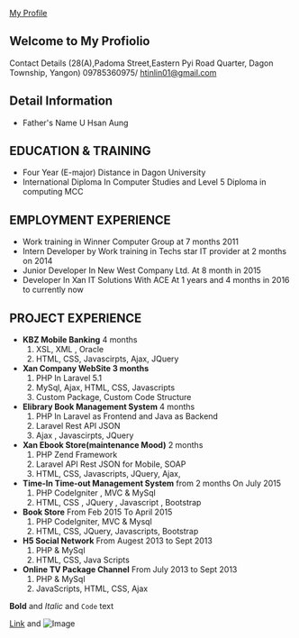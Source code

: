 [My Profile]('profile.jpg')

## Welcome to My Profiolio

Contact Details (28(A),Padoma Street,Eastern Pyi Road Quarter, Dagon Township, Yangon)
				09785360975/ htinlin01@gmail.com



## Detail Information
-	Father's Name  U Hsan Aung

## EDUCATION & TRAINING
-	Four Year (E-major) Distance in Dagon University
-	International Diploma In Computer Studies and Level 5 Diploma in computing MCC

## EMPLOYMENT EXPERIENCE
-	Work training in Winner Computer Group at 7 months 2011
-	Intern Developer by Work training in Techs star IT provider at 2 months on 2014
-	Junior Developer In New West Company Ltd. At 8 month in 2015
-	Developer In Xan IT Solutions With ACE At 1 years and 4 months in 2016 to currently now

## PROJECT EXPERIENCE
-	**KBZ Mobile Banking** 4 months
	1. XSL, XML , Oracle
	2. HTML, CSS, Javascirpts, Ajax, JQuery
-	**Xan Company WebSite 3 months**
	1. PHP In Laravel 5.1
	2. MySql, Ajax, HTML, CSS, Javascripts
	3. Custom Package, Custom Code Structure
-	**Elibrary Book Management System** 4 months
	1. PHP In Laravel as Frontend and Java as Backend
	2. Laravel Rest API JSON 
	2. Ajax , Javascirpts, JQuery
-	**Xan Ebook Store(maintenance Mood)** 2 months
	1. PHP Zend Framework 
	2. Laravel API Rest JSON for Mobile, SOAP
	3. HTML, CSS, Javascripts, JQuery, Ajax,  
-	**Time-In Time-out Management System** from 2 months On July 2015
	1. PHP CodeIgniter , MVC & MySql
	2. HTML, CSS , JQuery , Javascript , Bootstrap
-	**Book Store** 				From Feb 2015 To April 2015
	1. PHP CodeIgniter, MVC & Mysql
	2. HTML, CSS, JQuery, Javascripts, Bootstrap
-	**H5 Social Network** 		From Augest 2013 to Sept 2013
	1. PHP & MySql
	2. HTML, CSS, Java Scripts
-	**Online TV Package Channel**	From July 2013 to Sept 2013
	1. PHP & MySql
	2. JavaScripts, HTML, CSS, Ajax







**Bold** and _Italic_ and `Code` text

[Link](url) and ![Image]('profile.jpg')
```

